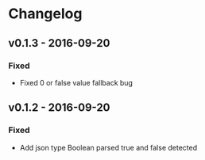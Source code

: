 # Changelog

## v0.1.3 - 2016-09-20

### Fixed

* Fixed 0 or false value fallback bug

## v0.1.2 - 2016-09-20

### Fixed

* Add json type Boolean parsed true and false detected
